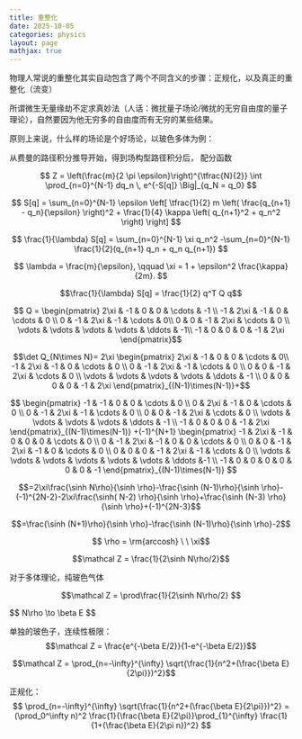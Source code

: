 ```yaml
---
title: 重整化
date: 2025-10-05
categories: physics
layout: page
mathjax: true
---
```


物理人常说的重整化其实自动包含了两个不同含义的步骤：正规化，以及真正的重整化（流变）

所谓微生无量缘劫不定求真妙法（人话：微扰量子场论/微扰的无穷自由度的量子理论），自然要因为他无穷多的自由度而有无穷的某些结果。

原则上来说，什么样的场论是个好场论，以玻色多体为例：

从费曼的路径积分推导开始，得到场构型路径积分后，
配分函数

$$ Z = \left(\frac{m}{2 \pi \epsilon}\right)^{\tfrac{N}{2}} \int \prod_{n=0}^{N-1} dq_n \, e^{-S[q]} \Big|_{q_N = q_0} $$  

 $$ S[q] = \sum_{n=0}^{N-1} \epsilon \left[     \tfrac{1}{2} m \left( \frac{q_{n+1} - q_n}{\epsilon} \right)^2     + \frac{1}{4} \kappa \left( q_{n+1}^2 + q_n^2 \right) \right] $$ 

 $$ \frac{1}{\lambda} S[q] =  \sum_{n=0}^{N-1} \xi q_n^2 -\sum_{n=0}^{N-1} \frac{1}{2}(q_{n+1} q_n + q_n q_{n+1}) $$

$$ \lambda = \frac{m}{\epsilon},  \qquad  \xi = 1 + \epsilon^2 \frac{\kappa}{2m}. $$ 

 $$\frac{1}{\lambda} S[q] = \frac{1}{2} q^T Q q$$ 
 
$$ Q  = 
\begin{pmatrix} 
  2\xi & -1   & 0    & 0    & \cdots & -1 \\ 
  -1   & 2\xi & -1   & 0    & \cdots & 0 \\
   0    & -1   & 2\xi & -1   & \cdots & 0\\
    0    & 0    & -1   & 2\xi & \cdots & 0 \\ 
    \vdots & \vdots & \vdots & \vdots & \ddots & -1\\ 
    -1   & 0    & 0    & 0    & -1   & 2\xi 
\end{pmatrix}$$
    
$$\det Q_{N\times N}= 
2\xi 
\begin{pmatrix} 
2\xi & -1   & 0    & 0    & \cdots & 0\\ 
-1   & 2\xi & -1   & 0    & \cdots & 0 \\ 
0    & -1   & 2\xi & -1   & \cdots & 0 \\ 
0    & 0    & -1   & 2\xi & \cdots & 0 \\
\vdots & \vdots & \vdots & \vdots & \ddots & -1 \\ 
0  & 0    & 0    & 0    & -1   & 2\xi 
\end{pmatrix}_{(N-1)\times(N-1)}+$$

$$
\begin{pmatrix}
 -1 & -1   & 0    & 0    & \cdots & 0 \\ 
0  & 2\xi & -1   & 0    & \cdots & 0 \\ 
0    & -1   & 2\xi & -1   & \cdots & 0 \\ 
0    & 0    & -1   & 2\xi & \cdots & 0 \\ 
\vdots & \vdots & \vdots & \vdots & \ddots & -1 \\ 
-1   & 0    & 0    & 0    & -1   & 2\xi 
\end{pmatrix}_{(N-1)\times(N-1)}
+(-1)^{N+1}
\begin{pmatrix} 
-1 & 2\xi   & -1  & 0  & 0 & 0 & \cdots & 0 \\
 0 & -1 & 2\xi & -1  & 0 & 0  & \cdots & 0 \\
  0 & 0   & -1   & 2\xi & -1 & 0  & \cdots & 0 \\ 
  0    & 0  & 0   & -1   & 2\xi & -1 & \cdots & 0 \\ 
  \vdots & \vdots  & \vdots  & \vdots & \vdots & \vdots & \ddots &-1 \\ 
  -1   & 0    & 0  & 0  & 0  & 0    & 0    & -1  
\end{pmatrix}_{(N-1)\times(N-1)} $$


$$=2\xi\frac{\sinh N\rho}{\sinh \rho}-\frac{\sinh (N-1)\rho}{\sinh \rho}-(-1)^{2N-2}-2\xi\frac{\sinh( N-2) \rho}{\sinh \rho}+\frac{\sinh (N-3) \rho}{\sinh \rho}+(-1)^{2N-3}$$

$$=\frac{\sinh (N+1)\rho}{\sinh \rho}-\frac{\sinh (N-1)\rho}{\sinh \rho}-2$$

$$ \rho = \rm{arccosh} \ \ \xi$$

$$\mathcal Z = \frac{1}{2\sinh N\rho/2}$$

对于多体理论，纯玻色气体

$$\mathcal Z = \prod\frac{1}{2\sinh N\rho/2} $$

<div type="math/tex; mode=display" text-align: center;>
$$ N\rho \to \beta E $$
</div>

单独的玻色子，连续性极限：
$$\mathcal Z = \frac{e^{-\beta E/2}}{1-e^{-\beta E/2}}$$


$$\mathcal Z = \prod_{n=-\infty}^{\infty} \sqrt{\frac{1}{n^2+(\frac{\beta E}{2\pi}})^2}$$

正规化：
$$ \prod_{n=-\infty}^{\infty} \sqrt{\frac{1}{n^2+(\frac{\beta E}{2\pi}})^2} 
= (\prod_0^\infty n)^2  \frac{1}{\frac{\beta E}{2\pi}}\prod_{1}^{\infty} \frac{1}{1+(\frac{\beta E}{2\pi n})^2}
$$

